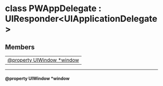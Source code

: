 
# <a name="heading"></a>class PWAppDelegate : UIResponder&lt;UIApplicationDelegate&gt;  

## Members  

<table>
	<tr>
		<td><a href="#1ab860b0d7363e670ff0bbafb3650b5a31">@property UIWindow *window</a></td>
	</tr>
</table>


----------  
  

#### <a name="1ab860b0d7363e670ff0bbafb3650b5a31"></a>@property UIWindow \*window  
